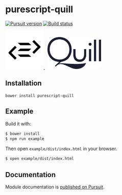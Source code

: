 # purescript-quill

[![Pursuit version](https://pursuit.purescript.org/packages/purescript-quill/badge)][docs]
[![Build status](https://travis-ci.org/jmackie/purescript-quill.svg?branch=master)](https://travis-ci.org/jmackie/purescript-quill)

<a href="http://purescript.org" title="Purescript">
    <img alt="Purescript Logo" src="img/purescript-logo.svg" height="120">
</a>
&nbsp;
<a href="https://quilljs.com/"  title="Quill">
    <img alt="Quill Logo" src="img/quilljs-logo.svg" height="100">
</a>

## Installation

```
bower install purescript-quill
```

## Example

Build it with:

```bash
$ bower install
$ npm run example
```

Then open `example/dist/index.html` in your browser.

```bash
$ open example/dist/index.html
```

## Documentation

Module documentation is [published on Pursuit][docs].

[docs]: http://pursuit.purescript.org/packages/purescript-quill
[quilljs]: https://quilljs.com/
